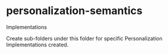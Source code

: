 # personalization-semantics
Implementations

Create sub-folders under this folder for specific Personalization Implementations created.